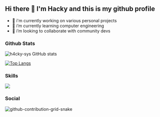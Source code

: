 ## Hi there 👋 I'm Hacky and this is my github profile

- 🔭 i'm currently working on various personal projects 
- 🌱 i’m currently learning computer engineering 
- 👯 i’m looking to collaborate with community devs

### Github Stats
![h4cky-sys GitHub stats](https://github-readme-stats.vercel.app/api?username=h4cky-sys&count_private=true&show_icons=true&theme=midnight-purple)

[![Top Langs](https://github-readme-stats.vercel.app/api/top-langs/?username=h4cky-sys&hide_progress=true)](https://github.com/h4cky-sys/github-readme-stats)


### Skills
<p>
  <a href="https://skillicons.dev">
    <img src="https://skillicons.dev/icons?i=python,fastapi,flask,django,selenium,js,html,css,go,git,github,gitlab,docker,powershell,bash,linux,mysql,sqlite,mongodb,vscode,visualstudio,heroku,gcp,azure,aws,vercel,netlify,replit,postman,regex,,md&perline=12" />
  </a>
</p>

### Social



![github-contribution-grid-snake](https://user-images.githubusercontent.com/106864876/179424426-29262e35-ab7b-4701-8ce3-8ed7db3d592b.svg)
